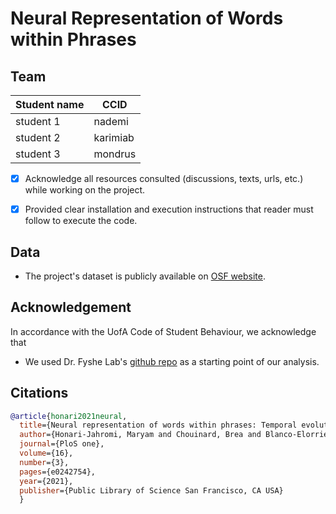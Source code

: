 # Neural Representation of Words within Phrases

## Team
|Student name| CCID |
|------------|------|
|student 1   |nademi|
|student 2   |karimiab|
|student 3   |mondrus|


- [x] Acknowledge all resources consulted (discussions, texts, urls, etc.) while working on the project.
- [x] Provided clear installation and execution instructions that reader must follow to execute the code.


## Data
- The project's dataset is publicly available on [OSF website](https://osf.io/p7gc6/).

## Acknowledgement 
In accordance with the UofA Code of Student Behaviour, we acknowledge that  

- We used Dr. Fyshe Lab's [github repo](https://github.com/fyshelab/NeuralPhraseComposition) as a starting point of our analysis.

## Citations

```bib
@article{honari2021neural,
  title={Neural representation of words within phrases: Temporal evolution of color-adjectives and object-nouns during simple composition},
  author={Honari-Jahromi, Maryam and Chouinard, Brea and Blanco-Elorrieta, Esti and Pylkk{\"a}nen, Liina and Fyshe, Alona},
  journal={PloS one},
  volume={16},
  number={3},
  pages={e0242754},
  year={2021},
  publisher={Public Library of Science San Francisco, CA USA}
  }
```
